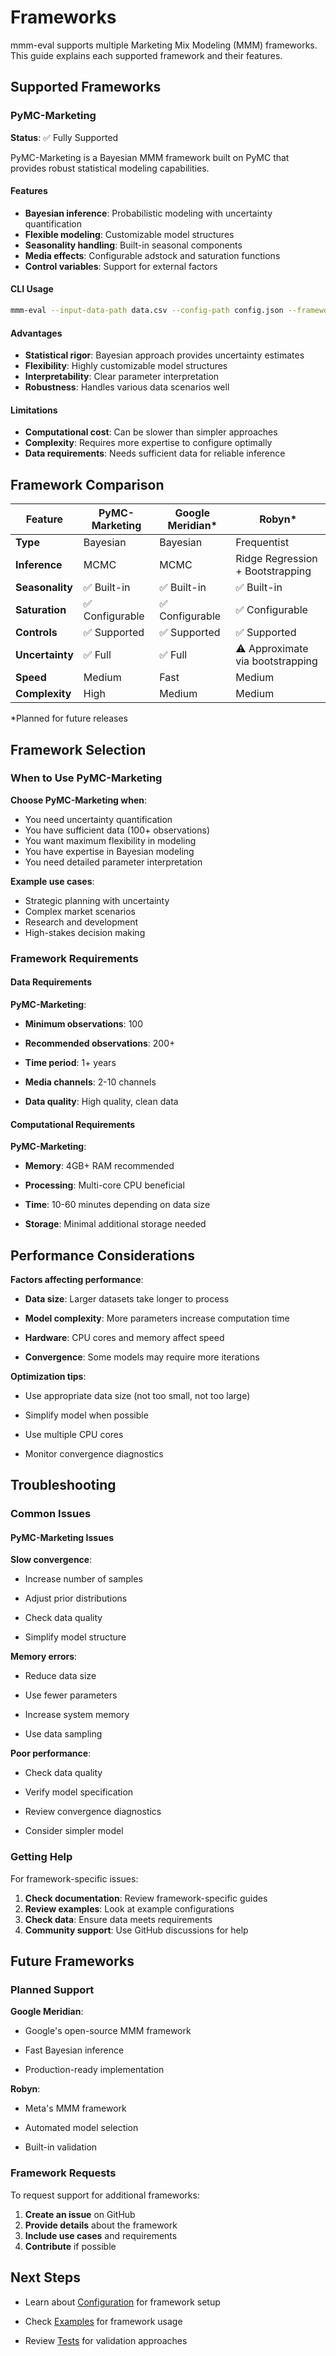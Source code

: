 # Frameworks

mmm-eval supports multiple Marketing Mix Modeling (MMM) frameworks. This guide explains each supported framework and their features.

## Supported Frameworks

### PyMC-Marketing

**Status**: ✅ Fully Supported

PyMC-Marketing is a Bayesian MMM framework built on PyMC that provides robust statistical modeling capabilities.

#### Features

- **Bayesian inference**: Probabilistic modeling with uncertainty quantification
- **Flexible modeling**: Customizable model structures
- **Seasonality handling**: Built-in seasonal components
- **Media effects**: Configurable adstock and saturation functions
- **Control variables**: Support for external factors


#### CLI Usage

```bash
mmm-eval --input-data-path data.csv --config-path config.json --framework pymc-marketing --output-path results/
```

#### Advantages

- **Statistical rigor**: Bayesian approach provides uncertainty estimates
- **Flexibility**: Highly customizable model structures
- **Interpretability**: Clear parameter interpretation
- **Robustness**: Handles various data scenarios well

#### Limitations

- **Computational cost**: Can be slower than simpler approaches
- **Complexity**: Requires more expertise to configure optimally
- **Data requirements**: Needs sufficient data for reliable inference

## Framework Comparison

| Feature         | PyMC-Marketing     | Google Meridian*     | Robyn*              |
|-----------------|--------------------|-----------------------|---------------------|
| **Type**        | Bayesian           | Bayesian              | Frequentist         |
| **Inference**   | MCMC               | MCMC                  | Ridge Regression + Bootstrapping |
| **Seasonality** | ✅ Built-in        | ✅ Built-in           | ✅ Built-in         |
| **Saturation**  | ✅ Configurable    | ✅ Configurable       | ✅ Configurable     |
| **Controls**    | ✅ Supported       | ✅ Supported          | ✅ Supported        |
| **Uncertainty** | ✅ Full            | ✅ Full               | ⚠️ Approximate via bootstrapping |
| **Speed**       | Medium             | Fast                  | Medium              |
| **Complexity**  | High               | Medium                | Medium              |


*Planned for future releases

## Framework Selection

### When to Use PyMC-Marketing

**Choose PyMC-Marketing when**:

- You need uncertainty quantification
- You have sufficient data (100+ observations)
- You want maximum flexibility in modeling
- You have expertise in Bayesian modeling
- You need detailed parameter interpretation

**Example use cases**:
- Strategic planning with uncertainty
- Complex market scenarios
- Research and development
- High-stakes decision making

### Framework Requirements

#### Data Requirements

**PyMC-Marketing**:

- **Minimum observations**: 100

- **Recommended observations**: 200+

- **Time period**: 1+ years

- **Media channels**: 2-10 channels

- **Data quality**: High quality, clean data


#### Computational Requirements

**PyMC-Marketing**:

- **Memory**: 4GB+ RAM recommended

- **Processing**: Multi-core CPU beneficial

- **Time**: 10-60 minutes depending on data size

- **Storage**: Minimal additional storage needed


## Performance Considerations

**Factors affecting performance**:

- **Data size**: Larger datasets take longer to process

- **Model complexity**: More parameters increase computation time

- **Hardware**: CPU cores and memory affect speed

- **Convergence**: Some models may require more iterations

**Optimization tips**:
- Use appropriate data size (not too small, not too large)

- Simplify model when possible

- Use multiple CPU cores

- Monitor convergence diagnostics

## Troubleshooting

### Common Issues

#### PyMC-Marketing Issues

**Slow convergence**:

- Increase number of samples

- Adjust prior distributions

- Check data quality

- Simplify model structure

**Memory errors**:

- Reduce data size

- Use fewer parameters

- Increase system memory

- Use data sampling

**Poor performance**:

- Check data quality

- Verify model specification

- Review convergence diagnostics

- Consider simpler model

### Getting Help

For framework-specific issues:

1. **Check documentation**: Review framework-specific guides
2. **Review examples**: Look at example configurations
3. **Check data**: Ensure data meets requirements
4. **Community support**: Use GitHub discussions for help

## Future Frameworks

### Planned Support

**Google Meridian**:

- Google's open-source MMM framework

- Fast Bayesian inference

- Production-ready implementation

**Robyn**:

- Meta's MMM framework

- Automated model selection

- Built-in validation

### Framework Requests

To request support for additional frameworks:

1. **Create an issue** on GitHub
2. **Provide details** about the framework
3. **Include use cases** and requirements
4. **Contribute** if possible

## Next Steps

- Learn about [Configuration](getting-started/configuration.md) for framework setup

- Check [Examples](examples/basic-usage.md) for framework usage

- Review [Tests](tests.md) for validation approaches 